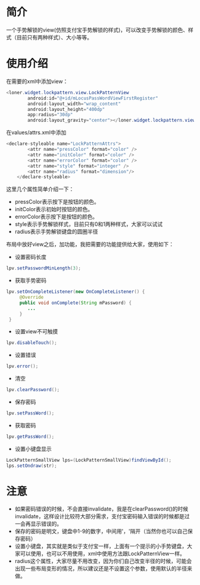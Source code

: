# 简介

一个手势解锁的view(仿照支付宝手势解锁的样式)，可以改变手势解锁的颜色、样式（目前只有两种样式）、大小等等。

# 使用介绍

在需要的xml中添加view：
``` java
<loner.widget.lockpattern.view.LockPatternView
        android:id="@+id/mLocusPassWordViewFirstRegister"
        android:layout_width="wrap_content"
        android:layout_height="400dp"
        app:radius="30dp"
        android:layout_gravity="center"></loner.widget.lockpattern.view.LockPatternView>
```
在values/attrs.xml中添加
``` java
<declare-styleable name="LockPatternAttrs">
        <attr name="pressColor" format="color" />
        <attr name="initColor" format="color" />
        <attr name="errorColor" format="color" />
        <attr name="style" format="integer" />
        <attr name="radius" format="dimension"/>
    </declare-styleable>
```
这里几个属性简单介绍一下：
-  pressColor表示按下是按钮的颜色。 
-  initColor表示初始时按钮的颜色。
-  errorColor表示按下是按钮的颜色。 
-  style表示手势解锁样式，目前只有0和1两种样式，大家可以试试
-  radius表示手势解锁键盘的圆圈半径

布局中放好view之后，加功能，我把需要的功能提供给大家，使用如下：

- 设置密码长度
``` java
lpv.setPasswordMinLength(3);

```
- 获取手势密码
``` java
lpv.setOnCompleteListener(new OnCompleteListener() {
     @Override
     public void onComplete(String mPassword) {
     	...
     }
 }
 ```
 - 设置view不可触摸
 ``` java
lpv.disableTouch();
```
 - 设置错误
 ``` java
lpv.error();
```
 - 清空
 ``` java
lpv.clearPassword();
```
 - 保存密码
 ``` java
lpv.setPassWord();
```
 - 获取密码
 ``` java
lpv.getPassWord();
```
 - 设置小键盘显示
 ``` java
 LockPatternSmallView lps=(LockPatternSmallView)findViewById();
lps.setOndraw(str);
```


# 注意
-   如果密码错误的时候，不会直接invalidate，我是在clearPassword()的时候invalidate，这样设计比较符大部分需求，支付宝密码输入错误的时候都是过一会再显示错误的。
-  保存的密码是明文，键盘中1-9的数字，中间用'，'隔开（当然你也可以自己保存密码）
-   设置小键盘，其实就是类似于支付宝一样，上面有一个提示的小手势键盘，大家可以使用，也可以不用使用，xml中使用方法跟LockPatternView一样。
-  radius这个属性，大家尽量不用改变，因为你们自己改变半径的时候，可能会出现一些布局变形的情况，所以建议还是不设置这个参数，使用默认的半径来做。






